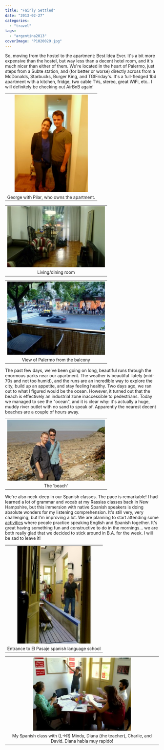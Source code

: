 ```yaml
---
title: "Fairly Settled"
date: "2013-02-27"
categories:
  - "travel"
tags:
  - "argentina2013"
coverImage: "P1020029.jpg"
---
```


So, moving from the hostel to the apartment: Best Idea Ever. It's a bit more expensive than the hostel, but way less than a decent hotel room, and it's much nicer than either of them. We're located in the heart of Palermo, just steps from a Subte station, and (for better or worse) directly across from a McDonalds, Starbucks, Burger King, and TGIFriday's. It's a full-fledged 1bd apartment with a kitchen, fridge, two cable TVs, stereo, great WiFi, etc.. I will definitely be checking out AirBnB again!

<table align="center" cellpadding="0" cellspacing="0" style="margin-left: auto; margin-right: auto; text-align: center;"><tbody><tr><td style="text-align: center;"><a href="/wp-content/uploads/2013/02/P1020029.jpg" style="margin-left: auto; margin-right: auto;"><img border="0" height="320" src="images/P1020029-225x300.jpg" width="240"></a></td></tr><tr><td style="text-align: center;">George with Pilar, who owns the apartment.</td></tr></tbody></table>

<table align="center" cellpadding="0" cellspacing="0" style="margin-left: auto; margin-right: auto; text-align: center;"><tbody><tr><td style="text-align: center;"><a href="/wp-content/uploads/2013/02/P1020031.jpg" style="margin-left: auto; margin-right: auto;"><img border="0" height="200" src="images/P1020031-300x188.jpg" width="320"></a></td></tr><tr><td style="text-align: center;">Living/dining room</td></tr></tbody></table>

<table align="center" cellpadding="0" cellspacing="0" style="margin-left: auto; margin-right: auto; text-align: center;"><tbody><tr><td style="text-align: center;"><a href="/wp-content/uploads/2013/02/P1020032.jpg" style="margin-left: auto; margin-right: auto;"><img border="0" height="240" src="images/P1020032-300x225.jpg" width="320"></a></td></tr><tr><td style="text-align: center;">View of Palermo from the balcony</td></tr></tbody></table>

The past few days, we've been going on long, beautiful runs through the enormous parks near our apartment. The weather is beautiful  lately (mid-70s and not too humid), and the runs are an incredible way to explore the city, build up an appetite, and stay feeling healthy. Two days ago, we ran out to what I figured would be the ocean. However, it turned out that the beach is effectively an industrial zone inaccessible to pedestrians. Today we managed to see the "ocean", and it is clear why: it's actually a huge, muddy river outlet with no sand to speak of. Apparently the nearest decent beaches are a couple of hours away.

<table align="center" cellpadding="0" cellspacing="0" style="margin-left: auto; margin-right: auto; text-align: center;"><tbody><tr><td style="text-align: center;"><a href="/wp-content/uploads/2013/02/P1020042.jpg" style="margin-left: auto; margin-right: auto;"><img border="0" height="200" src="images/P1020042-300x188.jpg" width="320"></a></td></tr><tr><td style="text-align: center;">The 'beach'</td></tr></tbody></table>

We're also neck-deep in our Spanish classes. The pace is remarkable! I had learned a lot of grammar and vocab at my Rassias classes back in New Hampshire, but this immersion with native Spanish speakers is doing absolute wonders for my listening comprehension. It's still very, very challenging, but I'm improving a lot. We are planning to start attending some [activities](https://www.spanglishexchange.com/argentina) where people practice speaking English and Spanish together. It's great having something fun and constructive to do in the mornings... we are both really glad that we decided to stick around in B.A. for the week. I will be sad to leave it!

<table align="center" cellpadding="0" cellspacing="0" style="margin-left: auto; margin-right: auto; text-align: center;"><tbody><tr><td style="text-align: center;"><a href="/wp-content/uploads/2013/02/P1020034.jpg" style="margin-left: auto; margin-right: auto;"><img border="0" height="320" src="images/P1020034-225x300.jpg" width="240"></a></td></tr><tr><td style="text-align: center;">Entrance to El Pasaje spanish language school</td></tr></tbody></table>

<table align="center" cellpadding="0" cellspacing="0" style="margin-left: auto; margin-right: auto; text-align: center;"><tbody><tr><td style="text-align: center;"><a href="/wp-content/uploads/2013/02/P1020037.jpg" style="margin-left: auto; margin-right: auto;"><img border="0" height="240" src="images/P1020037-300x225.jpg" width="320"></a></td></tr><tr><td style="text-align: center;">My Spanish class with (L-&gt;R) Mindy, Diana (the teacher), Charlie, and David. Diana habla muy rapido!</td></tr></tbody></table>
